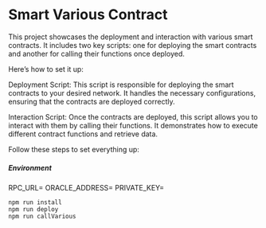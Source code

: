 # Smart Various Contract

This project showcases the deployment and interaction with various smart contracts. It includes two key scripts: one for deploying the smart contracts and another for calling their functions once deployed.

Here’s how to set it up:

Deployment Script: This script is responsible for deploying the smart contracts to your desired network. It handles the necessary configurations, ensuring that the contracts are deployed correctly.

Interaction Script: Once the contracts are deployed, this script allows you to interact with them by calling their functions. It demonstrates how to execute different contract functions and retrieve data.

Follow these steps to set everything up:

##### Environment

RPC_URL=
ORACLE_ADDRESS=
PRIVATE_KEY=

```shell
npm run install
npm run deploy
npm run callVarious
```
